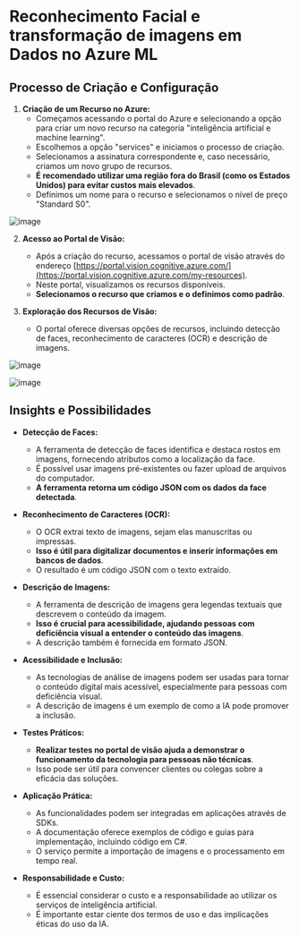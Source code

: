 # Reconhecimento Facial e transformação de imagens em Dados no Azure ML

## Processo de Criação e Configuração

1.  **Criação de um Recurso no Azure:**
    *   Começamos acessando o portal do Azure e selecionando a opção para criar um novo recurso na categoria "inteligência artificial e machine learning".
    *   Escolhemos a opção "services" e iniciamos o processo de criação.
    *   Selecionamos a assinatura correspondente e, caso necessário, criamos um novo grupo de recursos.
    *   **É recomendado utilizar uma região fora do Brasil (como os Estados Unidos) para evitar custos mais elevados**.
    *   Definimos um nome para o recurso e selecionamos o nível de preço "Standard S0".
      
![image](https://github.com/user-attachments/assets/14c7ee59-0f12-4ee4-8e74-37b004d731f2)

2.  **Acesso ao Portal de Visão:**
    *   Após a criação do recurso, acessamos o portal de visão através do endereço [https://portal.vision.cognitive.azure.com/](https://portal.vision.cognitive.azure.com/my-resources).
    *   Neste portal, visualizamos os recursos disponíveis.
    *   **Selecionamos o recurso que criamos e o definimos como padrão**.

3.  **Exploração dos Recursos de Visão:**
    *   O portal oferece diversas opções de recursos, incluindo detecção de faces, reconhecimento de caracteres (OCR) e descrição de imagens.

![image](https://github.com/user-attachments/assets/84c673b0-7b25-4e9c-9c26-abbcfda3cdfb)

![image](https://github.com/user-attachments/assets/6be500b1-bbd2-4adc-af38-17e4eb921a3b)

## Insights e Possibilidades

*   **Detecção de Faces:**
    *   A ferramenta de detecção de faces identifica e destaca rostos em imagens, fornecendo atributos como a localização da face.
    *   É possível usar imagens pré-existentes ou fazer upload de arquivos do computador.
    *   **A ferramenta retorna um código JSON com os dados da face detectada**.

*   **Reconhecimento de Caracteres (OCR):**
    *   O OCR extrai texto de imagens, sejam elas manuscritas ou impressas.
    *   **Isso é útil para digitalizar documentos e inserir informações em bancos de dados**.
    *   O resultado é um código JSON com o texto extraído.

*   **Descrição de Imagens:**
    *   A ferramenta de descrição de imagens gera legendas textuais que descrevem o conteúdo da imagem.
    *   **Isso é crucial para acessibilidade, ajudando pessoas com deficiência visual a entender o conteúdo das imagens**.
    *   A descrição também é fornecida em formato JSON.

*   **Acessibilidade e Inclusão:**
    *   As tecnologias de análise de imagens podem ser usadas para tornar o conteúdo digital mais acessível, especialmente para pessoas com deficiência visual.
    *   A descrição de imagens é um exemplo de como a IA pode promover a inclusão.

*   **Testes Práticos:**
    *   **Realizar testes no portal de visão ajuda a demonstrar o funcionamento da tecnologia para pessoas não técnicas**.
    *   Isso pode ser útil para convencer clientes ou colegas sobre a eficácia das soluções.

*   **Aplicação Prática:**
    *   As funcionalidades podem ser integradas em aplicações através de SDKs.
    *   A documentação oferece exemplos de código e guias para implementação, incluindo código em C#.
    *   O serviço permite a importação de imagens e o processamento em tempo real.

*   **Responsabilidade e Custo:**
    *   É essencial considerar o custo e a responsabilidade ao utilizar os serviços de inteligência artificial.
    *   É importante estar ciente dos termos de uso e das implicações éticas do uso da IA.
